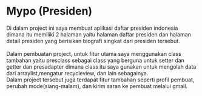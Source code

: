 # Mypo (Presiden)
Di dalam project ini saya membuat aplikasi daftar presiden indonesia dimana itu memiliki 2 halaman yaitu halaman daftar presiden dan halaman detail presiden yang berisikan biografi singkat dari presiden tersebut.<br><br>
Dalam pembuatan project, untuk fitur utama saya menggunakan class tambahan yaitu presclass sebagai class yang berguna untuk setter dan getter dan presadapter dimana class itu saya gunakan untuk mengolah data dari arraylist,mengatur recycleview, dan lain sebagainya.<br>
Dalam project tersebut juga terdapat fitur tambahan seperti profil pembuat, perubah mode(siang-malam), dan kirim saran ke pembuat melalui gmail.
